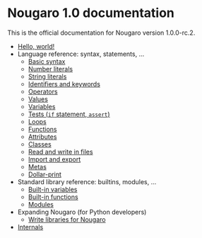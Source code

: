 # Nougaro 1.0 documentation

This is the official documentation for Nougaro version 1.0.0-rc.2.

* [Hello, world!](hello_world.md)
* Language reference: syntax, statements, …
    * [Basic syntax](Language/01syntax.md)
    * [Number literals](Language/02number_literals.md)
    * [String literals](Language/03string_literals.md)
    * [Identifiers and keywords](Language/04identifiers_and_keywords.md)
    * [Operators](Language/05operators.md)
    * [Values](Language/06values.md)
    * [Variables](Language/07variables.md)
    * [Tests (`if` statement, `assert`)](Language/08tests.md)
    * [Loops](Language/09loops.md)
    * [Functions](Language/10functions.md)
    * [Attributes](Language/11attributes.md)
    * [Classes](Language/12classes.md)
    * [Read and write in files](Language/13read_and_write_files.md)
    * [Import and export](Language/14import.md)
    * [Metas](Language/15metas.md)
    * [Dollar-print](Language/16dollar_print.md)
* Standard library reference: builtins, modules, …
    * [Built-in variables](stdlib/01builtin-variables.md)
    * [Built-in functions](stdlib/02builtin-functions.md)
    * [Modules](stdlib/modules/index.md)
* Expanding Nougaro (for Python developers)
    * [Write libraries for Nougaro](Expanding/Write-libs.md)
* [Internals](internals.md)
